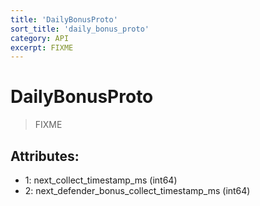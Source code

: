 ```yaml
---
title: 'DailyBonusProto'
sort_title: 'daily_bonus_proto'
category: API
excerpt: FIXME
---
```


# DailyBonusProto

> FIXME

## Attributes:

- 1: next_collect_timestamp_ms (int64)
- 2: next_defender_bonus_collect_timestamp_ms (int64)

